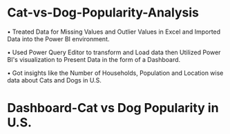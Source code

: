 # Cat-vs-Dog-Popularity-Analysis

•	Treated Data for Missing Values and Outlier Values in Excel and Imported Data into the Power BI environment.

•	Used Power Query Editor to transform and Load data then Utilized Power BI's visualization to Present Data in the form of a Dashboard.

•	Got insights like the Number of Households, Population and Location wise data about Cats and Dogs in U.S.



# Dashboard-Cat vs Dog Popularity in U.S.

